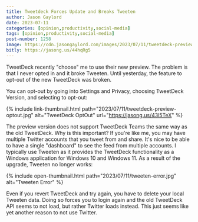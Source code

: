 ```yaml
---
title: Tweetdeck Forces Update and Breaks Tweeten
author: Jason Gaylord
date: 2023-07-11
categories: [opinion,productivity,social-media]
tags: [opinion,productivity,social-media]
post-number: 1258
image: https://cdn.jasongaylord.com/images/2023/07/11/tweetdeck-preview-optout.jpg
bitly: https://jasong.us/44hqRg5
---
```


TweetDeck recently "choose" me to use their new preview. The problem is that I never opted in and it broke Tweeten. Until yesterday, the feature to opt-out of the new TweetDeck was broken.

You can opt-out by going into Settings and Privacy, choosing TweetDeck Version, and selecting to opt-out:

{% include link-thumbnail.html path="2023/07/11/tweetdeck-preview-optout.jpg" alt="TweetDeck OptOut" url="https://jasong.us/43l5TeX" %}

The preview version does not support TweetDeck Teams the same way as the old TweetDeck. Why is this important? If you're like me, you may have multiple Twitter accounts that you tweet from and share. It's nice to be able to have a single "dashboard" to see the feed from multiple accounts. I typically use Tweeten as it provides the TweetDeck functionality as a Windows application for Windows 10 and Windows 11. As a result of the upgrade, Tweeten no longer works:

{% include open-thumbnail.html path="2023/07/11/tweeten-error.jpg" alt="Tweeten Error" %}

Even if you revert TweetDeck and try again, you have to delete your local Tweeten data. Doing so forces you to login again and the old TweetDeck API seems to not load, but rather Twitter loads instead. This just seems like yet another reason to not use Twitter.